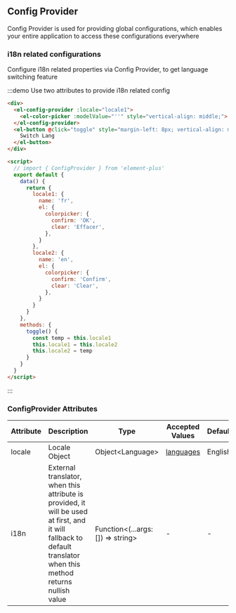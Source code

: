 ## Config Provider

Config Provider is used for providing global configurations, which enables your entire application to access these configurations everywhere

### i18n related configurations

Configure i18n related properties via Config Provider, to get language switching feature

:::demo Use two attributes to provide i18n related config

```html
<div>
  <el-config-provider :locale="locale1">
    <el-color-picker :modelValue="''" style="vertical-align: middle;">
  </el-config-provider>
  <el-button @click="toggle" style="margin-left: 8px; vertical-align: middle;">
    Switch Lang
  </el-button>
</div>

<script>
  // import { ConfigProvider } from 'element-plus'
  export default {
    data() {
      return {
        locale1: {
          name: 'fr',
          el: {
            colorpicker: {
              confirm: 'OK',
              clear: 'Effacer',
            },
          }
        },
        locale2: {
          name: 'en',
          el: {
            colorpicker: {
              confirm: 'Confirm',
              clear: 'Clear',
            },
          }
        }
      }
    },
    methods: {
      toggle() {
        const temp = this.locale1
        this.locale1 = this.locale2
        this.locale2 = temp
      }
    }
  }
</script>

```

:::

### ConfigProvider Attributes

| Attribute      | Description          | Type      | Accepted Values       | Default  |
| ------ | ------------ | ---------------- | --------------------------------------------------------------------------------------- | ------- |
| locale | Locale Object | Object\<Language\> | [languages](https://github.com/element-plus/element-plus/tree/dev/packages/locale/lang) | English |
| i18n | External translator, when this attribute is provided, it will be used at first, and it will fallback to default translator when this method returns nullish value | Function\<(...args: []) =\> string\> | - | - |
